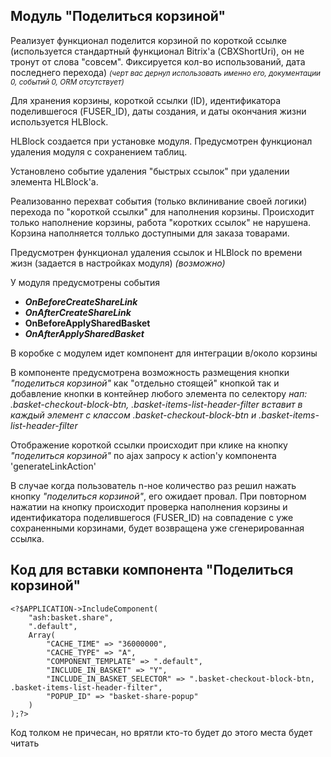 ## Модуль "Поделиться корзиной"

Реализует функционал поделится корзиной по короткой ссылке (используется стандартный функционал Bitrix'а (CBXShortUri), он не тронут от слова "совсем". Фиксируется кол-во использований, дата последнего перехода)
<small>_(черт вас дернул использовать именно его, документации 0, событий 0, ORM отсутствует)_</small>

Для хранения корзины, короткой ссылки (ID), идентификатора поделившегося (FUSER_ID), даты создания, и даты окончания жизни используется HLBlock.

HLBlock создается при установке модуля.
Предусмотрен функционал удаления модуля с сохранением таблиц.

Установлено событие удаления "быстрых ссылок" при удалении элемента HLBlock'а.

Реализованно перехват события (только вклинивание своей логики) перехода по "короткой ссылки" для наполнения корзины. Происходит только наполнение корзины, работа "коротких ссылок" не нарушена. 
Корзина наполняется толлько доступными для заказа товарами.

Предусмотрен функционал удаления ссылок и HLBlock по времени жизн (задается в настройках модуля) _(возможно)_

У модуля предусмотрены события 

- ***OnBeforeCreateShareLink***
- ***OnAfterCreateShareLink***
- ****OnBeforeApplySharedBasket****
- ***OnAfterApplySharedBasket***


В коробке с модулем идет компонент для интеграции в/около корзины 

В компоненте предусмотрена возможность размещения кнопки _"поделиться корзиной"_ как "отдельно стоящей" кнопкой так и добавление кнопки в контейнер любого элемента по селектору 
_нап: .basket-checkout-block-btn, .basket-items-list-header-filter вставит в каждый элемент с классом .basket-checkout-block-btn и .basket-items-list-header-filter_

Отображение короткой ссылки происходит при клике на кнопку _"поделиться корзиной"_ по ajax запросу к action'у компонента 'generateLinkAction' 

В случае когда пользователь n-ное количество раз решил нажать кнопку _"поделиться корзиной"_, его ожидает провал.
При повторном нажатии на кнопку происходит проверка наполнения корзины и идентификатора поделившегося (FUSER_ID) на совпадение с уже сохраненными корзинами, будет возвращена уже сгенерированная ссылка.

## Код для вставки компонента "Поделиться корзиной"

```
<?$APPLICATION->IncludeComponent(
	"ash:basket.share",
	".default",
	Array(
		"CACHE_TIME" => "36000000",
		"CACHE_TYPE" => "A",
		"COMPONENT_TEMPLATE" => ".default",
		"INCLUDE_IN_BASKET" => "Y",
		"INCLUDE_IN_BASKET_SELECTOR" => ".basket-checkout-block-btn, .basket-items-list-header-filter",
		"POPUP_ID" => "basket-share-popup"
	)
);?>
```

Код толком не причесан, но врятли кто-то будет до этого места будет читать
